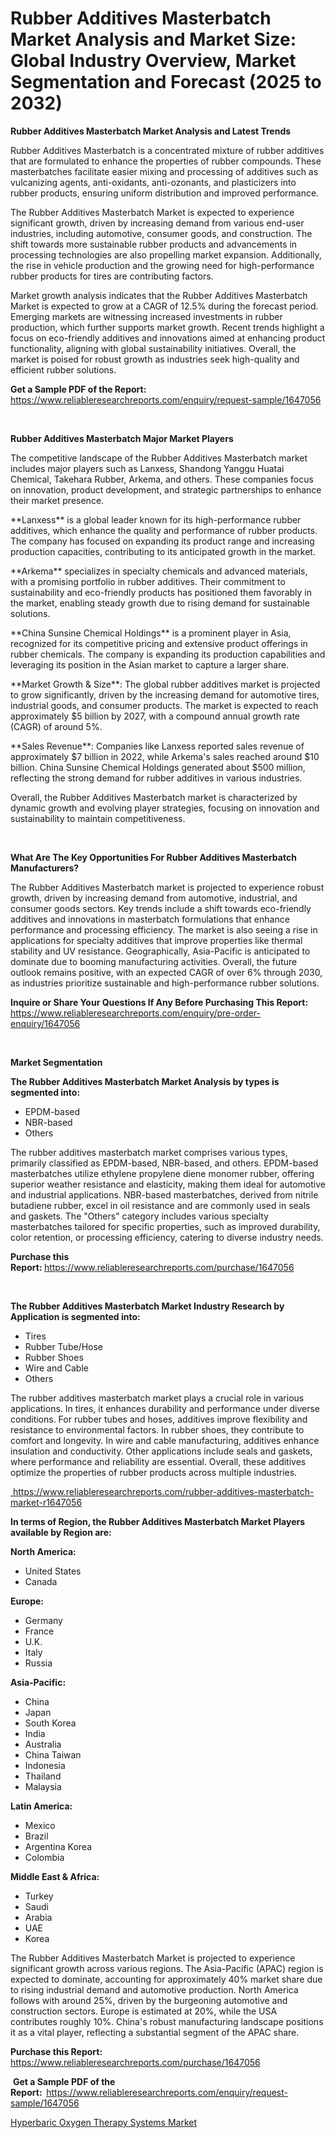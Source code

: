 <p><h1>Rubber Additives Masterbatch Market Analysis and Market Size: Global Industry Overview, Market Segmentation and Forecast (2025 to 2032)</h1></p><p><strong>Rubber Additives Masterbatch Market Analysis and Latest Trends</strong></p>
<p><p>Rubber Additives Masterbatch is a concentrated mixture of rubber additives that are formulated to enhance the properties of rubber compounds. These masterbatches facilitate easier mixing and processing of additives such as vulcanizing agents, anti-oxidants, anti-ozonants, and plasticizers into rubber products, ensuring uniform distribution and improved performance.</p><p>The Rubber Additives Masterbatch Market is expected to experience significant growth, driven by increasing demand from various end-user industries, including automotive, consumer goods, and construction. The shift towards more sustainable rubber products and advancements in processing technologies are also propelling market expansion. Additionally, the rise in vehicle production and the growing need for high-performance rubber products for tires are contributing factors.</p><p>Market growth analysis indicates that the Rubber Additives Masterbatch Market is expected to grow at a CAGR of 12.5% during the forecast period. Emerging markets are witnessing increased investments in rubber production, which further supports market growth. Recent trends highlight a focus on eco-friendly additives and innovations aimed at enhancing product functionality, aligning with global sustainability initiatives. Overall, the market is poised for robust growth as industries seek high-quality and efficient rubber solutions.</p></p>
<p><strong>Get a Sample PDF of the Report:&nbsp;</strong> <a href="https://www.reliableresearchreports.com/enquiry/request-sample/1647056?utm_campaign=2797&utm_medium=2&utm_source=Github&utm_content=ia&utm_term=29032025&utm_id=rubber-additives-masterbatch">https://www.reliableresearchreports.com/enquiry/request-sample/1647056</a></p>
<p>&nbsp;</p>
<p><strong>Rubber Additives Masterbatch Major Market Players</strong></p>
<p><p>The competitive landscape of the Rubber Additives Masterbatch market includes major players such as Lanxess, Shandong Yanggu Huatai Chemical, Takehara Rubber, Arkema, and others. These companies focus on innovation, product development, and strategic partnerships to enhance their market presence.</p><p>**Lanxess** is a global leader known for its high-performance rubber additives, which enhance the quality and performance of rubber products. The company has focused on expanding its product range and increasing production capacities, contributing to its anticipated growth in the market.</p><p>**Arkema** specializes in specialty chemicals and advanced materials, with a promising portfolio in rubber additives. Their commitment to sustainability and eco-friendly products has positioned them favorably in the market, enabling steady growth due to rising demand for sustainable solutions.</p><p>**China Sunsine Chemical Holdings** is a prominent player in Asia, recognized for its competitive pricing and extensive product offerings in rubber chemicals. The company is expanding its production capabilities and leveraging its position in the Asian market to capture a larger share.</p><p>**Market Growth & Size**: The global rubber additives market is projected to grow significantly, driven by the increasing demand for automotive tires, industrial goods, and consumer products. The market is expected to reach approximately $5 billion by 2027, with a compound annual growth rate (CAGR) of around 5%.</p><p>**Sales Revenue**: Companies like Lanxess reported sales revenue of approximately $7 billion in 2022, while Arkema's sales reached around $10 billion. China Sunsine Chemical Holdings generated about $500 million, reflecting the strong demand for rubber additives in various industries.</p><p>Overall, the Rubber Additives Masterbatch market is characterized by dynamic growth and evolving player strategies, focusing on innovation and sustainability to maintain competitiveness.</p></p>
<p>&nbsp;</p>
<p><strong>What Are The Key Opportunities For Rubber Additives Masterbatch Manufacturers?</strong></p>
<p><p>The Rubber Additives Masterbatch market is projected to experience robust growth, driven by increasing demand from automotive, industrial, and consumer goods sectors. Key trends include a shift towards eco-friendly additives and innovations in masterbatch formulations that enhance performance and processing efficiency. The market is also seeing a rise in applications for specialty additives that improve properties like thermal stability and UV resistance. Geographically, Asia-Pacific is anticipated to dominate due to booming manufacturing activities. Overall, the future outlook remains positive, with an expected CAGR of over 6% through 2030, as industries prioritize sustainable and high-performance rubber solutions.</p></p>
<p><strong>Inquire or Share Your Questions If Any Before Purchasing This Report:</strong> <a href="https://www.reliableresearchreports.com/enquiry/pre-order-enquiry/1647056?utm_campaign=2797&utm_medium=2&utm_source=Github&utm_content=ia&utm_term=29032025&utm_id=rubber-additives-masterbatch">https://www.reliableresearchreports.com/enquiry/pre-order-enquiry/1647056</a></p>
<p>&nbsp;</p>
<p><strong>Market Segmentation</strong></p>
<p><strong>The Rubber Additives Masterbatch Market Analysis by types is segmented into:</strong></p>
<p><ul><li>EPDM-based</li><li>NBR-based</li><li>Others</li></ul></p>
<p><p>The rubber additives masterbatch market comprises various types, primarily classified as EPDM-based, NBR-based, and others. EPDM-based masterbatches utilize ethylene propylene diene monomer rubber, offering superior weather resistance and elasticity, making them ideal for automotive and industrial applications. NBR-based masterbatches, derived from nitrile butadiene rubber, excel in oil resistance and are commonly used in seals and gaskets. The "Others" category includes various specialty masterbatches tailored for specific properties, such as improved durability, color retention, or processing efficiency, catering to diverse industry needs.</p></p>
<p><strong>Purchase this Report:&nbsp;</strong><a href="https://www.reliableresearchreports.com/purchase/1647056?utm_campaign=2797&utm_medium=2&utm_source=Github&utm_content=ia&utm_term=29032025&utm_id=rubber-additives-masterbatch">https://www.reliableresearchreports.com/purchase/1647056</a></p>
<p>&nbsp;</p>
<p><strong>The Rubber Additives Masterbatch Market Industry Research by Application is segmented into:</strong></p>
<p><ul><li>Tires</li><li>Rubber Tube/Hose</li><li>Rubber Shoes</li><li>Wire and Cable</li><li>Others</li></ul></p>
<p><p>The rubber additives masterbatch market plays a crucial role in various applications. In tires, it enhances durability and performance under diverse conditions. For rubber tubes and hoses, additives improve flexibility and resistance to environmental factors. In rubber shoes, they contribute to comfort and longevity. In wire and cable manufacturing, additives enhance insulation and conductivity. Other applications include seals and gaskets, where performance and reliability are essential. Overall, these additives optimize the properties of rubber products across multiple industries.</p></p>
<p><a href="https://www.reliableresearchreports.com/rubber-additives-masterbatch-market-r1647056?utm_campaign=2797&utm_medium=2&utm_source=Github&utm_content=ia&utm_term=29032025&utm_id=rubber-additives-masterbatch">&nbsp;https://www.reliableresearchreports.com/rubber-additives-masterbatch-market-r1647056</a></p>
<p><strong>In terms of Region, the Rubber Additives Masterbatch Market Players available by Region are:</strong></p>
<p>
    <p> <strong> North America: </strong>
        <ul>
            <li>United States</li>
            <li>Canada</li>
        </ul>
        </p> 
    <p> <strong> Europe: </strong>
        <ul>
            <li>Germany</li>
            <li>France</li>
            <li>U.K.</li>
            <li>Italy</li>
            <li>Russia</li>
        </ul>
        </p> 
    <p> <strong> Asia-Pacific: </strong>
        <ul>
            <li>China</li>
            <li>Japan</li>
            <li>South Korea</li>
            <li>India</li>
            <li>Australia</li>
            <li>China Taiwan</li>
            <li>Indonesia</li>
            <li>Thailand</li>
            <li>Malaysia</li>
        </ul>
        </p> 
    <p> <strong> Latin America: </strong>
        <ul>
            <li>Mexico</li>
            <li>Brazil</li>
            <li>Argentina Korea</li>
            <li>Colombia</li>
        </ul>
        </p> 
    <p> <strong> Middle East & Africa: </strong>
        <ul>
            <li>Turkey</li>
            <li>Saudi</li>
            <li>Arabia</li>
            <li>UAE</li>
            <li>Korea</li>
        </ul>
    </p>
    </p>
<p><p>The Rubber Additives Masterbatch Market is projected to experience significant growth across various regions. The Asia-Pacific (APAC) region is expected to dominate, accounting for approximately 40% market share due to rising industrial demand and automotive production. North America follows with around 25%, driven by the burgeoning automotive and construction sectors. Europe is estimated at 20%, while the USA contributes roughly 10%. China's robust manufacturing landscape positions it as a vital player, reflecting a substantial segment of the APAC share.</p></p>
<p><strong>Purchase this Report: </strong><a href="https://www.reliableresearchreports.com/purchase/1647056?utm_campaign=2797&utm_medium=2&utm_source=Github&utm_content=ia&utm_term=29032025&utm_id=rubber-additives-masterbatch">https://www.reliableresearchreports.com/purchase/1647056</a></p>
<p>&nbsp;<strong>Get a Sample PDF of the Report:&nbsp;&nbsp;</strong><a href="https://www.reliableresearchreports.com/enquiry/request-sample/1647056?utm_campaign=2797&utm_medium=2&utm_source=Github&utm_content=ia&utm_term=29032025&utm_id=rubber-additives-masterbatch">https://www.reliableresearchreports.com/enquiry/request-sample/1647056</a></p>
<p><strong></strong></p>
<p><p><a href="https://github.com/bholdsfofie/Market-Research-Report-List-1/blob/main/hyperbaric-oxygen-therapy-systems-market.md?utm_campaign=2797&utm_medium=2&utm_source=Github&utm_content=ia&utm_term=29032025&utm_id=rubber-additives-masterbatch">Hyperbaric Oxygen Therapy Systems Market</a></p></p>